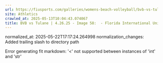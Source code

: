 ```yaml
---
url: https://fiusports.com/galleries/womens-beach-volleyball/bvb-vs-tulane-4-26-25/image-58/358/62922/
site: Athletics
crawled_at: 2025-05-13T10:04:43.074067
title: BVB vs Tulane | 4.26.25 - Image 58:  - Florida International University
---
```

normalized_at: 2025-05-22T17:17:24.264998
normalization_changes: Added trailing slash to directory path

Error generating fit markdown: '<' not supported between instances of 'int' and 'str'
